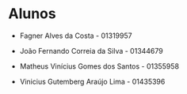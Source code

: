 # Alunos

* Fagner Alves da Costa  - 01319957
  
* João Fernando Correia da Silva - 01344679
  
* Matheus Vinícius Gomes dos Santos - 01355958
  
* Vinicius Gutemberg Araújo Lima - 01435396
